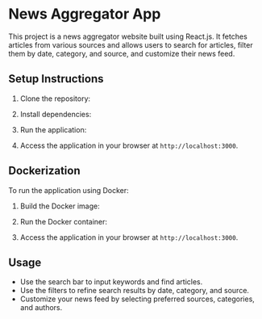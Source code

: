# News Aggregator App

This project is a news aggregator website built using React.js. It fetches articles from various sources and allows users to search for articles, filter them by date, category, and source, and customize their news feed.

## Setup Instructions

1. Clone the repository:


2. Install dependencies:


3. Run the application:


4. Access the application in your browser at `http://localhost:3000`.

## Dockerization

To run the application using Docker:

1. Build the Docker image:


2. Run the Docker container:


3. Access the application in your browser at `http://localhost:3000`.

## Usage

- Use the search bar to input keywords and find articles.
- Use the filters to refine search results by date, category, and source.
- Customize your news feed by selecting preferred sources, categories, and authors.
